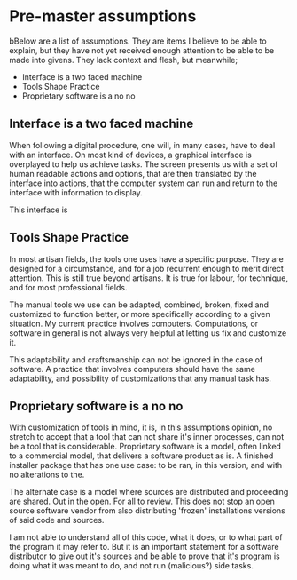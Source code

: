 # Pre-master assumptions

bBelow are a list of assumptions. They are items I believe to be able to explain, but they have not yet received enough attention to be able to be made into givens. They lack context and flesh, but meanwhile;

- Interface is a two faced machine
- Tools Shape Practice
- Proprietary software is a no no

## Interface is a two faced machine
When following a digital procedure, one will, in many cases, have to deal with an interface. On most kind of devices, a graphical interface is overplayed to help us achieve tasks. The screen presents us with a set of human readable actions and options, that are then translated by the interface into actions, that the computer system can run and return to the interface with information to display.

This interface is 

## Tools Shape Practice
In most artisan fields, the tools one uses have a specific purpose. They are designed for a circumstance, and for a job recurrent enough to merit direct attention. This is still true beyond artisans. It is true for labour, for technique,  and for most professional fields.

The manual tools we use can be adapted, combined, broken, fixed and customized to function better, or more specifically according to a given situation. My current practice involves computers. Computations, or software in general is not always very helpful at letting us fix and customize it.

This adaptability and craftsmanship can not be ignored in the case of software. A practice that involves computers should have the same adaptability, and possibility of customizations that any manual task has.

## Proprietary software is a no no
With customization of tools in mind, it is, in this assumptions opinion, no stretch to accept that a tool that can not share it's inner processes, can not be a tool that is considerable. Proprietary software is a model, often linked to a commercial model, that delivers a software product as is. A finished installer package that has one use case: to be ran, in this version, and with no alterations to the.

The alternate case is a model where sources are distributed and proceeding are shared. Out in the open. For all to review. This does not stop an open source software vendor from also distributing 'frozen' installations versions of said code and sources.

I am not able to understand all of this code, what it does, or to what part of the program it may refer to. But it is an important statement for a software distributor to give out it's sources and be able to prove that it's program is doing what it was meant to do, and not run (malicious?) side tasks.
